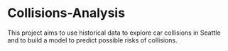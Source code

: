 # Collisions-Analysis
This project aims to use historical data to explore car collisions in Seattle and to build a model to predict possible risks of collisions.
